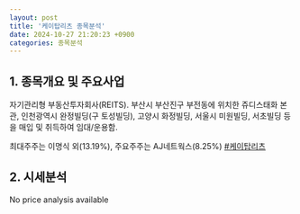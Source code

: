 ```yaml
---
layout: post
title: '케이탑리츠 종목분석'
date: 2024-10-27 21:20:23 +0900
categories: 종목분석
---
```


## 1. 종목개요 및 주요사업

자기관리형 부동산투자회사(REITS). 부산시 부산진구 부전동에 위치한 쥬디스태화 본관, 인천광역시 완정빌딩(구 토성빌딩), 고양시 화정빌딩, 서울시 미원빌딩, 서초빌딩 등을 매입 및 취득하여 임대/운용함.

최대주주는 이명식 외(13.19%), 주요주주는 AJ네트웍스(8.25%)
[#케이탑리츠](#)

## 2. 시세분석

No price analysis available
